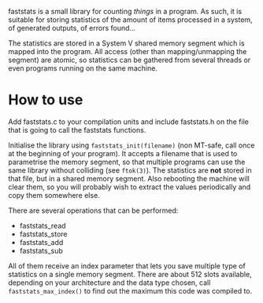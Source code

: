faststats is a small library for counting _things_ in a program.
As such, it is suitable for storing statistics of the amount of
items processed in a system, of generated outputs, of errors found…

The statistics are stored in a System V shared memory segment which
is mapped into the program. All access (other than mapping/unmapping
the segment) are atomic, so statistics can be gathered from several
threads or even programs running on the same machine.

How to use
==========

Add faststats.c to your compilation units and include faststats.h
on the file that is going to call the faststats functions.

Initialise the library using `faststats_init(filename)` (non MT-safe,
call once at the beginning of your program). It accepts a filename that
is used to parametrise the memory segment, so that multiple programs
can use the same library without colliding (see `ftok(3)`).
The statistics are **not** stored in that file, but in a shared memory
segment. Also rebooting the machine will clear them, so you will probably
wish to extract the values periodically and copy them somewhere else.

There are several operations that can be performed:

* faststats_read
* faststats_store
* faststats_add
* faststats_sub

All of them receive an index parameter that lets you save multiple type
of statistics on a single memory segment. There are about 512 slots
available, depending on your architecture and the data type chosen, call
`faststats_max_index()` to find out the maximum this code was compiled to.

